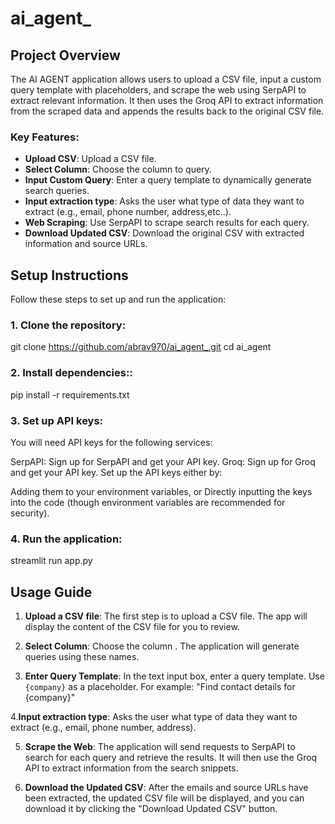 # ai_agent_

## Project Overview
The AI AGENT application allows users to upload a CSV file, input a custom query template with placeholders, and scrape the web using SerpAPI to extract relevant information. It then uses the Groq API to extract information from the scraped data and appends the results back to the original CSV file.

### Key Features:
- **Upload CSV**: Upload a CSV file.
- **Select Column**: Choose the column to query.
- **Input Custom Query**: Enter a query template to dynamically generate search queries.
-  **Input extraction type**:  Asks the user what type of data they want to extract (e.g., email, phone number, address,etc..).
- **Web Scraping**: Use SerpAPI to scrape search results for each query.
- **Download Updated CSV**: Download the original CSV with extracted information and source URLs.

## Setup Instructions

Follow these steps to set up and run the application:

### 1. Clone the repository:

git clone https://github.com/abrav970/ai_agent_.git
cd ai_agent

### 2. Install dependencies::
pip install -r requirements.txt

### 3. Set up API keys:

You will need API keys for the following services:

SerpAPI: Sign up for SerpAPI and get your API key.
Groq: Sign up for Groq and get your API key.
Set up the API keys either by:

Adding them to your environment variables, or
Directly inputting the keys into the code (though environment variables are recommended for security).

### 4. Run the application:

streamlit run app.py


## Usage Guide

1. **Upload a CSV file**: The first step is to upload a CSV file. The app will display the content of the CSV file for you to review.
   
2. **Select Column**: Choose the column . The application will generate queries using these names.

3. **Enter Query Template**: In the text input box, enter a query template. Use `{company}` as a placeholder. For example:
"Find contact details for {company}"

4.**Input extraction type**: Asks the user what type of data they want to extract (e.g., email, phone number, address). 

5. **Scrape the Web**: The application will send requests to SerpAPI to search for each query and retrieve the results. It will then use the Groq API to extract information from the search snippets.

6. **Download the Updated CSV**: After the emails and source URLs have been extracted, the updated CSV file will be displayed, and you can download it by clicking the "Download Updated CSV" button.
